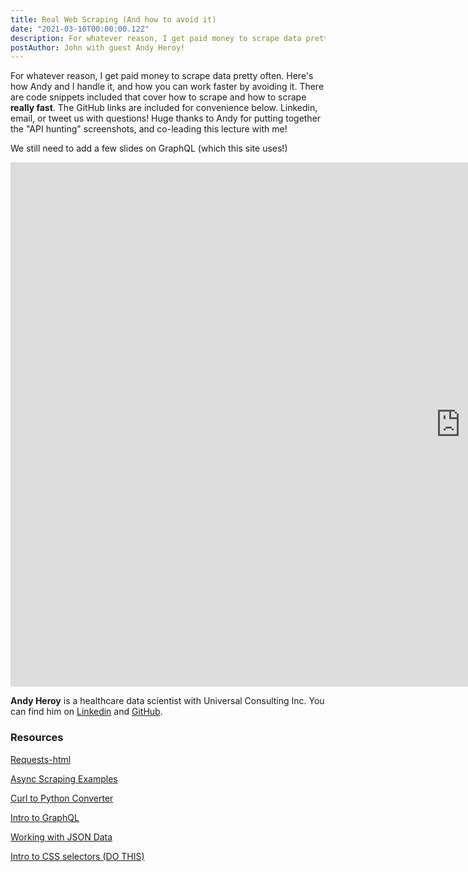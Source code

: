 ```yaml
---
title: Real Web Scraping (And how to avoid it)
date: "2021-03-10T00:00:00.12Z"
description: For whatever reason, I get paid money to scrape data pretty often. My friend Andy joined me to talk about how we do it, and how you can work faster by avoiding it. Here's the slides and resources!
postAuthor: John with guest Andy Heroy!
---
```

For whatever reason, I get paid money to scrape data pretty often. Here's how Andy and I handle it, and how you can work faster by avoiding it. There are code snippets included that cover how to scrape and how to scrape <b>really fast</b>. The GitHub links are included for convenience below. Linkedin, email, or tweet us with questions! Huge thanks to Andy for putting together the "API hunting" screenshots, and co-leading this lecture with me!

We still need to add a few slides on GraphQL (which this site uses!)

<iframe src="https://docs.google.com/presentation/d/e/2PACX-1vQF3Y9mNBO99aCs8oemll2rtmI8-kqu7eUDvpHuu1mBiXy_e3DFAhJKGNf4AU7ttT4d5A9uTMvU9nJ8/embed?start=false&loop=false" frameborder="0" width="1440" height="839" allowfullscreen="true" mozallowfullscreen="true" webkitallowfullscreen="true"></iframe>

<b>Andy Heroy</b> is a healthcare data scientist with Universal Consulting Inc. You can find him on [Linkedin](https://www.linkedin.com/in/data-science-andy/) and [GitHub](https://github.com/Landcruiser87).

### Resources

[Requests-html](https://requests.readthedocs.io/projects/requests-html/en/latest/)

[Async Scraping Examples](https://github.com/morganpartee/python_code_examples/blob/master/async%20scraping.ipynb)

[Curl to Python Converter](https://curl.trillworks.com/)

[Intro to GraphQL](https://towardsdatascience.com/connecting-to-a-graphql-api-using-python-246dda927840)

[Working with JSON Data](https://towardsdatascience.com/query-apis-with-json-output-in-python-5e16182a9df)

[Intro to CSS selectors (DO THIS)](https://flukeout.github.io/)

